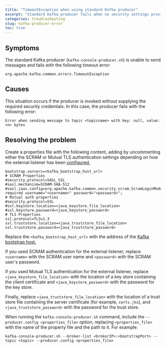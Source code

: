 ```yaml
---
title: "TimeoutException when using standard Kafka producer"
excerpt: "Standard Kafka producer fails when no security settings provided."
categories: troubleshooting
slug: kafka-producer-error
toc: true
---
```


## Symptoms

The standard Kafka producer (`kafka-console-producer.sh`) is unable to send messages and fails with the following timeout error:

`org.apache.kafka.common.errors.TimeoutException`

## Causes

This situation occurs if the producer is invoked without supplying the required security credentials. In this case, the producer fails with
the following error:

```
Error when sending message to topic <topicname> with key: null, value: <n> bytes
```

## Resolving the problem

Create a properties file with the following content, adding by uncommenting either the SCRAM or Mutual TLS authentication settings depending on how the external listener has been [configured.](../../installing/configuring#configuring-access)

```
bootstrap.servers=<kafka_bootstrap_host_url>
# SCRAM Properties
#security.protocol=SASL_SSL
#sasl.mechanism=SCRAM-SHA-512
#sasl.jaas.config=org.apache.kafka.common.security.scram.ScramLoginModule required username="<username>" password="<password>";
# Mutual auth properties
#security.protocol=SSL
#ssl.keystore.location=<java_keystore_file_location>
#ssl.keystore.password=<java_keystore_password>
# TLS Properties
ssl.protocol=TLSv1.3
ssl.truststore.location=<java_truststore_file_location>
ssl.truststore.password=<java_truststore_password>
```

Replace the `<kafka_bootstrap_host_url>` with the address of the [Kafka bootstrap host.](../../getting-started/connecting/#obtaining-the-bootstrap-address)

If you used SCRAM authentication for the external listener, replace `<username>` with the SCRAM user name and `<password>` with the SCRAM user's password.

If you used Mutual TLS authentication for the external listener, replace `<java_keystore_file_location>` with the location of a key store containing the client certificate and `<java_keystore_password>` with the password for the key store.

Finally, replace `<java_truststore_file_location>` with the location of a trust store file containing the server certificate (for example, `certs.jks`), and `<java_truststore_password>` with the password for the trust store.

When running the `kafka-console-producer.sh` command, include the `--producer.config <properties_file>` option, replacing `<properties_file>` with the name of the property file and the path to it. For example:

`kafka-console-producer.sh --broker-list <brokerIP>:<bootstrapPort> --topic <topic> --producer.config <properties_file>`
